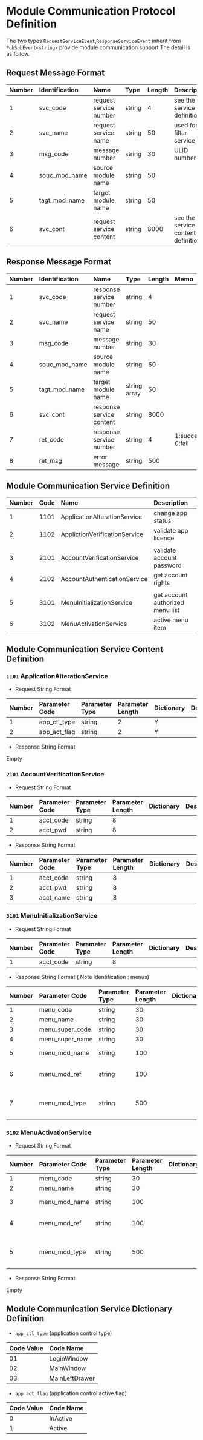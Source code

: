 #  Module Communication Protocol Definition  
The two types `RequestServiceEvent`,`ResponseServiceEvent` inherit from `PubSubEvent<string>` provide module communication support.The detail is as follow.

##  Request Message Format  
| Number | Identification | Name | Type | Length | Description |
| :-- | :-- | :-- | :-- | :-- | :-- |
| 1 | svc_code | request service number | string | 4  | see the service definition |
| 2 | svc_name | request service name   | string | 50 | used for filter service |
| 3 | msg_code | message number         | string | 30 | ULID number |
| 4 | souc_mod_name | source module name | string | 50 | |
| 5 | tagt_mod_name | target module name | string | 50 | |
| 6 | svc_cont | request service content | string | 8000 | see the service content definition     |

##  Response Message Format  
| Number | Identification | Name | Type | Length | Memo |
| :-- | :-- | :-- | :-- | :-- | :-- |
| 1 | svc_code      | response service number  | string       | 4    |      |
| 2 | svc_name      | request service name     | string       | 50   |      |
| 3 | msg_code      | message number           | string       | 30   |      |
| 4 | souc_mod_name | source module name       | string       | 50   |      |
| 5 | tagt_mod_name | target module name       | string array | 50   |      |
| 6 | svc_cont      | response service content | string       | 8000 |      |
| 7 | ret_code      | response service number  | string       | 4    | 1:success 0:fail |
| 8 | ret_msg       | error message            | string       | 500  |      |

 
##  Module Communication Service Definition
| Number | Code | Name | Description |
| :-- | :-- | :-- | :-- |
| 1 | 1101 | ApplicationAlterationService  | change app status    |
| 2 | 1102 | ApplictionVerificationService | validate app licence |
|   |
| 3 | 2101 | AccountVerificationService   | validate account password  |
| 4 | 2102 | AccountAuthenticationService | get account rights         | 
|   |
| 5 | 3101 | MenuInitializationService | get account authorized menu list | 
| 6 | 3102 | MenuActivationService     | active menu item                 | 

##   Module Communication Service Content Definition
###  `1101` ApplicationAlterationService
- Request String Format  

| Number | Parameter Code | Parameter Type | Parameter Length | Dictionary | Description |
| :-- | :-- | :-- | :-- | :-- | :-- |
| 1 | app_ctl_type | string | 2 | Y | |
| 2 | app_act_flag | string | 2 | Y | |

- Response String Format  

Empty

###  `2101` AccountVerificationService
- Request String Format  

| Number | Parameter Code | Parameter Type | Parameter Length | Dictionary | Description |
| :-- | :-- | :-- | :-- | :-- | :-- |
| 1 | acct_code | string | 8 | | |
| 2 | acct_pwd  | string | 8 | | |

- Response String Format 

| Number | Parameter Code | Parameter Type | Parameter Length | Dictionary | Description |
| :-- | :-- | :-- | :-- | :-- | :-- |
| 1 | acct_code | string | 8 | | |
| 2 | acct_pwd  | string | 8 | | |
| 3 | acct_name | string | 8 | | |

###  `3101` MenuInitializationService
- Request String Format  

| Number | Parameter Code | Parameter Type | Parameter Length | Dictionary | Description |
| :-- | :-- | :-- | :-- | :-- | :-- |
| 1 | acct_code  | string | 8 | | |

- Response String Format ( Note Identification : menus)

| Number | Parameter Code | Parameter Type | Parameter Length | Dictionary | Description |
| :-- | :-- | :-- | :-- | :-- | :-- |
| 1 | menu_code       | string | 30  | | |
| 2 | menu_name       | string | 30  | | |
| 3 | menu_super_code | string | 30  | | |
| 4 | menu_super_name | string | 30  | | |
| 5 | menu_mod_name   | string | 100 | | module name |
| 6 | menu_mod_ref    | string | 100 | | module assembly name |
| 7 | menu_mod_type   | string | 500 | | module fully qualified name |

###  `3102` MenuActivationService
- Request String Format  

| Number | Parameter Code | Parameter Type | Parameter Length | Dictionary | Description |
| :-- | :-- | :-- | :-- | :-- | :-- |
| 1 | menu_code       | string | 30  | | |
| 2 | menu_name       | string | 30  | | |
| 3 | menu_mod_name   | string | 100 | | module name |
| 4 | menu_mod_ref    | string | 100 | | module assembly name |
| 5 | menu_mod_type   | string | 500 | | module fully qualified name |

- Response String Format  

Empty

##  Module Communication Service Dictionary Definition  
- `app_ctl_type` (application control type)  

| Code Value | Code Name |
| :-- | :-- |
| 01 | LoginWindow     |
| 02 | MainWindow      |
| 03 | MainLeftDrawer  |

- `app_act_flag` (application control active flag)  

| Code Value | Code Name |
| :-- | :-- |
| 0 | InActive |
| 1 | Active   |